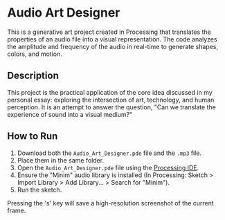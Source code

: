 # Audio Art Designer

This is a generative art project created in Processing that translates the properties of an audio file into a visual representation. The code analyzes the amplitude and frequency of the audio in real-time to generate shapes, colors, and motion.

## Description

This project is the practical application of the core idea discussed in my personal essay: exploring the intersection of art, technology, and human perception. It is an attempt to answer the question, "Can we translate the experience of sound into a visual medium?"

## How to Run

1.  Download both the `Audio_Art_Designer.pde` file and the `.mp3` file.
2.  Place them in the same folder.
3.  Open the `Audio_Art_Designer.pde` file using the [Processing IDE](https://processing.org/download ).
4.  Ensure the "Minim" audio library is installed (In Processing: Sketch > Import Library > Add Library... > Search for "Minim").
5.  Run the sketch.

Pressing the 's' key will save a high-resolution screenshot of the current frame.
